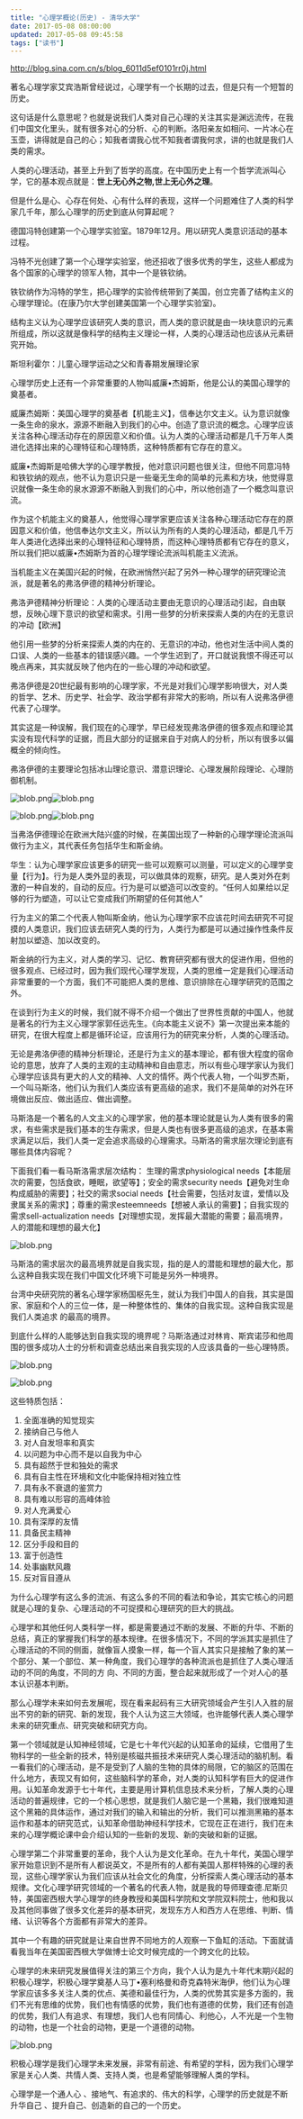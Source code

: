 ```yaml
---
title: "心理学概论(历史) - 清华大学"
date: 2017-05-08 08:00:00
updated: 2017-05-08 09:45:58
tags: ["读书"]
---
```

<http://blog.sina.com.cn/s/blog_6011d5ef0101rr0j.html>

著名心理学家艾宾浩斯曾经说过，心理学有一个长期的过去，但是只有一个短暂的历史。

这句话是什么意思呢？也就是说我们人类对自己心理的关注其实是渊远流传，在我们中国文化里头，就有很多对心的分析、心的判断。洛阳亲友如相问、一片冰心在玉壶，讲得就是自己的心；知我者谓我心忧不知我者谓我何求，讲的也就是我们人类的需求。

人类的心理活动，甚至上升到了哲学的高度。在中国历史上有一个哲学流派叫心学，它的基本观点就是：**世上无心外之物,世上无心外之理**。

但是什么是心、心存在何处、心有什么样的表现，这样一个问题难住了人类的科学家几千年，那么心理学的历史到底从何算起呢？

德国冯特创建第一个心理学实验室。1879年12月。用以研究人类意识活动的基本过程。

冯特不光创建了第一个心理学实验室，他还招收了很多优秀的学生，这些人都成为各个国家的心理学的领军人物，其中一个是铁钦纳。

铁钦纳作为冯特的学生，把心理学的实验传统带到了美国，创立完善了结构主义的心理学理论。(在康乃尔大学创建美国第一个心理学实验室)。

结构主义认为心理学应该研究人类的意识，而人类的意识就是由一块块意识的元素所组成，所以这就是像科学的结构主义理论一样，人类的心理活动也应该从元素研究开始。

斯坦利霍尔：儿童心理学运动之父和青春期发展理论家

心理学历史上还有一个非常重要的人物叫威廉•杰姆斯，他是公认的美国心理学的奠基者。

威廉杰姆斯：美国心理学的奠基者【机能主义】，信奉达尔文主义。认为意识就像一条生命的泉水，源源不断融入到我们的心中。创造了意识流的概念。心理学应该关注各种心理活动存在的原因意义和价值。认为人类的心理活动都是几千万年人类进化选择出来的心理特征和心理特质，这种特质都有它存在的意义。

威廉•杰姆斯是哈佛大学的心理学教授，他对意识问题也很关注，但他不同意冯特和铁钦纳的观点，他不认为意识只是一些毫无生命的简单的元素和方块，他觉得意识就像一条生命的泉水源源不断融入到我们的心中，所以他创造了一个概念叫意识流。

作为这个机能主义的奠基人，他觉得心理学家更应该关注各种心理活动它存在的原因意义和价值，他信奉达尔文主义，所以认为所有的人类的心理活动，都是几千万年人类进化选择出来的心理特征和心理特质，而这种心理特质都有它存在的意义，所以我们把以威廉•杰姆斯为首的心理学理论流派叫机能主义流派。

当机能主义在美国兴起的时候，在欧洲悄然兴起了另外一种心理学的研究理论流派，就是著名的弗洛伊德的精神分析理论。

弗洛尹德精神分析理论：人类的心理活动主要由无意识的心理活动引起，自由联想，反映心理下意识的欲望和需求。引用一些梦的分析来探索人类的内在的无意识的冲动【欧洲】

他引用一些梦的分析来探索人类的内在的、无意识的冲动，他也对生活中间人类的口误、人类的一些基本的错误感兴趣。一个学生迟到了，开口就说我恨不得还可以晚点再来，其实就反映了他内在的一些心理的冲动和欲望。

弗洛伊德是20世纪最有影响的心理学家，不光是对我们心理学影响很大，对人类的哲学、艺术、历史学、社会学、政治学都有非常大的影响，所以有人说弗洛伊德代表了心理学。

其实这是一种误解，我们现在的心理学，早已经发现弗洛伊德的很多观点和理论其实没有现代科学的证据，而且大部分的证据来自于对病人的分析，所以有很多以偏概全的倾向性。

弗洛伊德的主要理论包括冰山理论意识、潜意识理论、心理发展阶段理论、心理防御机制。

![blob.png](/uploads/ueditor/php/upload/image/20170508/1494207483.png)![blob.png](/uploads/ueditor/php/upload/image/20170508/1494207491.png)

![blob.png](/uploads/ueditor/php/upload/image/20170508/1494207506.png)![blob.png](/uploads/ueditor/php/upload/image/20170508/1494207523.png)

当弗洛伊德理论在欧洲大陆兴盛的时候，在美国出现了一种新的心理学理论流派叫做行为主义，其代表任务包括华生和斯金纳。

华生：认为心理学家应该更多的研究一些可以观察可以测量，可以定义的心理学变量【行为】。行为是人类外显的表现，可以做具体的观察，研究。是人类对外在刺激的一种自发的，自动的反应。行为是可以塑造可以改变的。“任何人如果给以足够的行为塑造，可以让它变成我们所期望的任何其他人”

行为主义的第二个代表人物叫斯金纳，他认为心理学家不应该花时间去研究不可捉摸的人类意识，我们应该去研究人类的行为，人类行为都是可以通过操作性条件反射加以塑造、加以改变的。

斯金纳的行为主义，对人类的学习、记忆、教育研究都有很大的促进作用，但他的很多观点、已经过时，因为我们现代心理学发现，人类的思维一定是我们心理活动非常重要的一个方面，我们不可能把人类的思维、意识排除在心理学研究的范围之外。

在谈到行为主义的时候，我们就不得不介绍一个做出了世界性贡献的中国人，他就是著名的行为主义心理学家郭任远先生。《向本能主义说不》第一次提出来本能的研究，在很大程度上都是循环论证，应该用行为的研究来分析，人类的心理活动。

无论是弗洛伊德的精神分析理论，还是行为主义的基本理论，都有很大程度的宿命论的意思，放弃了人类的主观的主动精神和自由意志，所以有些心理学家认为我们心理学应该具有更大的人文的精神、人文的情怀。两个代表人物，一个叫罗杰斯，一个叫马斯洛，他们认为我们人类应该有更高级的追求，我们不是简单的对外在环境做出反应、做出适应、做出调整。

马斯洛是一个著名的人文主义的心理学家，他的基本理论就是认为人类有很多的需求，有些需求是我们基本的生存需求，但是人类也有很多更高级的追求，在基本需求满足以后，我们人类一定会追求高级的心理需求。马斯洛的需求层次理论到底有哪些具体内容呢？

下面我们看一看马斯洛需求层次结构： 生理的需求physiological needs【本能层次的需要，包括食欲，睡眠，欲望等】；安全的需求security needs【避免对生命构成威胁的需要】；社交的需求social needs【社会需要，包括对友谊，爱情以及隶属关系的需求】；尊重的需求esteemneeds【想被人承认的需要】；自我实现的需求sell-actualization needs【对理想实现，发挥最大潜能的需要；最高境界，人的潜能和理想的最大化】

![blob.png](/uploads/ueditor/php/upload/image/20170508/1494207594.png)

马斯洛的需求层次的最高境界就是自我实现，指的是人的潜能和理想的最大化，那么这种自我实现在我们中国文化环境下可能是另外一种境界。

台湾中央研究院的著名心理学家杨国枢先生，就认为我们中国人的自我，其实是国家、家庭和个人的三位一体，是一种整体性的、集体的自我实现。这种自我实现是我们人类追求
的最高的境界。

到底什么样的人能够达到自我实现的境界呢？马斯洛通过对林肯、斯宾诺莎和他周围的很多成功人士的分析和调查总结出来自我实现的人应该具备的一些心理特质。

![blob.png](/uploads/ueditor/php/upload/image/20170508/1494207626.png)

 ![blob.png](/uploads/ueditor/php/upload/image/20170508/1494207678.png)

这些特质包括： 
1. 全面准确的知觉现实 
2. 接纳自己与他人 
3. 对人自发坦率和真实 
4. 以问题为中心而不是以自我为中心 
5. 具有超然于世和独处的需求
6. 具有自主性在环境和文化中能保持相对独立性 
7. 具有永不衰退的鉴赏力 
8. 具有难以形容的高峰体验 
9. 对人充满爱心 
10. 具有深厚的友情 
11. 具备民主精神 
12. 区分手段和目的 
13. 富于创造性 
14. 处事幽默风趣 
15. 反对盲目遵从

为什么心理学有这么多的流派、有这么多的不同的看法和争论，其实它核心的问题就是心理的复杂、心理活动的不可捉摸和心理研究的巨大的挑战。

心理学和其他任何人类科学一样，都是需要通过不断的发展、不断的升华、不断的总结，真正的掌握我们科学的基本规律。在很多情况下，不同的学派其实是抓住了心理活动的不同的侧面，就像盲人摸象一样，每一个盲人其实只是接触了象的某一个部分、某一个部位、某一种角度，我们心理学的各种流派也是抓住了人类心理活动的不同的角度，不同的方
向、不同的方面，整合起来就形成了一个对人心的基本认识基本判断。

那么心理学未来如何去发展呢，现在看来起码有三大研究领域会产生引人入胜的层出不穷的新的研究、新的发现，我个人认为这三大领域，也许能够代表人类心理学未来的研究重点、研究突破和研究方向。

第一个领域就是认知神经领域，它是七十年代兴起的认知革命的延续，它借用了生物科学的一些全新的技术，特别是核磁共振技术来研究人类心理活动的脑机制。看一看我们的心理活动，是不是受到了人脑的生物的具体的局限，它的脑区的范围在什么地方，表现又有如何，这些脑科学的革命，对人类的认知科学有巨大的促进作用。认知革命发源于七十年代，主要是用计算机信息技术来分析，了解人类的心理活动的普遍规律，它的一个核心思想，就是我们人脑它是一个黑箱，我们很难知道这个黑箱的具体运作，通过对我们的输入和输出的分析，我们可以推测黑箱的基本运作和基本的研究范式，认知革命借助神经科学技术，它现在正在进行，我们在未来的心理学概论课中会介绍认知的一些新的发现、新的突破和新的证据。

心理学第二个非常重要的革命，我个人认为是文化革命。在九十年代，美国心理学家开始意识到不是所有人都说英文，不是所有的人都有美国人那样特殊的心理的表现，这些心理学家认为我们应该从社会文化的角度，分析探索人类心理活动的基本规律。文化心理学研究领域的一个著名的代表人物，就是我的导师理查德.尼斯贝特，美国密西根大学心理学的终身教授和美国科学院和文学院双料院士，他和我以及其他同事做了很多文化差异的基本研究，发现东方人和西方人在思维、判断、情绪、认识等各个方面都有非常大的差异。

其中一个有趣的研究就是让来自世界不同地方的人观察一下鱼缸的活动。下面就请看我当年在美国密西根大学做博士论文时候完成的一个跨文化的比较。

心理学的未来研究发展值得关注的第三个方向，我个人认为是九十年代末期兴起的积极心理学，积极心理学奠基人马丁•塞利格曼和奇克森特米海伊，他们认为心理学家应该多多关注人类的优点、美德和最佳行为，人类的优势其实是多方面的，我们不光有思维的优势，我们也有情感的优势，我们也有道德的优势，我们还有创造的优势，我们人有追求、有理想，我们人也有同情心、利他心，人不光是一个生物的动物，也是一个社会的动物，更是一个道德的动物。

![blob.png](/uploads/ueditor/php/upload/image/20170508/1494207873.png)

积极心理学是我们心理学未来发展，非常有前途、有希望的学科，因为我们心理学家是关心人类、共情人类、支持人类，也是希望能够理解人类的学科。

心理学是一个通人心 、接地气、有追求的、伟大的科学，心理学的历史就是不断升华自己 、提升自己、创造新的自己的一个历史。

